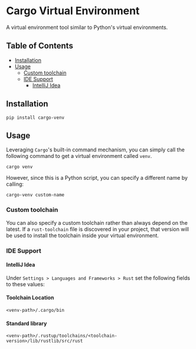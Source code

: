 # Cargo Virtual Environment

A virtual environment tool similar to Python's virtual environments.


## Table of Contents
* [Installation](#installation)
* [Usage](#usage)
    * [Custom toolchain](#custom-toolchain)
    * [IDE Support](#ide-support)
        * [IntelliJ Idea](#intellij-idea)

## Installation

```
pip install cargo-venv
```

## Usage
Leveraging `Cargo`'s built-in command mechanism, you can simply call the following command to get a virtual environment called
`venv`. 
```
cargo venv
```

However, since this is a Python script, you can specify a different name by calling:
```
cargo-venv custom-name
```

### Custom toolchain
You can also specify a custom toolchain rather than always depend on the latest. If a `rust-toolchain` file is discovered
in your project, that version will be used to install the toolchain inside your virtual environment.

### IDE Support
#### IntelliJ Idea
Under `Settings > Languages and Frameworks > Rust` set the following fields to these values:
#### Toolchain Location
```
<venv-path>/.cargo/bin
```
#### Standard library 
```
<venv-path>/.rustup/toolchains/<toolchain-version>/lib/rustlib/src/rust
```
